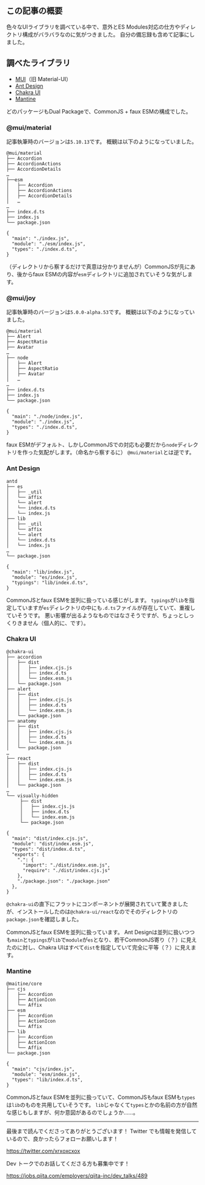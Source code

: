 <!--
title:   色々なUIライブラリのモジュール設定を調べた
tags:    AntDesign,MUI,Mantine,chakra-ui,material-ui
id:      ed96eea1b3e2f0c5661a
private: true
-->
## この記事の概要

色々なUIライブラリを調べている中で、意外とES Modules対応の仕方やディレクトリ構成がバラバラなのに気がつきました。
自分の備忘録も含めて記事にしました。

## 調べたライブラリ

- [MUI](https://mui.com/)（旧 Material-UI）
- [Ant Design](https://ant.design/)
- [Chakra UI](https://chakra-ui.com/)
- [Mantine](https://mantine.dev/)

どのパッケージもDual Packageで、CommonJS + faux ESMの構成でした。

### @mui/material

記事執筆時のバージョンは`5.10.13`です。
概観は以下のようになっていました。

```shell:ディレクトリ概観
@mui/material
├── Accordion
├── AccordionActions
├── AccordionDetails
…
├──esm
│   ├── Accordion
│   ├── AccordionActions
│   ├── AccordionDetails
│   …
…
├── index.d.ts
├── index.js
└── package.json
```

```json-c:package.json抜粋
{
  "main": "./index.js",
  "module": "./esm/index.js",
  "types": "./index.d.ts",
}
```

（ディレクトリから察するだけで真意は分かりませんが）CommonJSが先にあり、後からfaux ESMの内容が`esm`ディレクトリに追加されていそうな気がします。

### @mui/joy

記事執筆時のバージョンは`5.0.0-alpha.53`です。
概観は以下のようになっていました。

```shell:ディレクトリ概観
@mui/material
├── Alert
├── AspectRatio
├── Avatar
…
├── node
│   ├── Alert
│   ├── AspectRatio
│   ├── Avatar
│   …
…
├── index.d.ts
├── index.js
└── package.json
```

```json-c:package.json抜粋
{
  "main": "./node/index.js",
  "module": "./index.js",
  "types": "./index.d.ts",
}
```

faux ESMがデフォルト、しかしCommonJSでの対応も必要だから`node`ディレクトリを作った気配がします。（命名から察するに）
`@mui/material`とは逆です。

### Ant Design

```shell:ディレクトリ概観
antd
├── es
│   ├── _util
│   └── affix
│   └── alert
│   └── index.d.ts
│   └── index.js
├── lib
│   ├── _util
│   └── affix
│   └── alert
│   └── index.d.ts
│   └── index.js
…
└── package.json
```

```json-c:package.json抜粋
{
  "main": "lib/index.js",
  "module": "es/index.js",
  "typings": "lib/index.d.ts",
}
```

CommonJSとfaux ESMを並列に扱っている感じがします。
`typings`が`lib`を指定していますが`es`ディレクトリの中にも`.d.ts`ファイルが存在していて、重複していそうです。
悪い影響が出るようなものではなさそうですが、ちょっとしっくりきません（個人的に、です）。

### Chakra UI

```shell:ディレクトリ概観
@chakra-ui
├── accordion
│   ├── dist
│   │   ├── index.cjs.js
│   │   ├── index.d.ts
│   │   └── index.esm.js
│   └── package.json
├── alert
│   ├── dist
│   │   ├── index.cjs.js
│   │   ├── index.d.ts
│   │   └── index.esm.js
│   └── package.json
├── anatomy
│   ├── dist
│   │   ├── index.cjs.js
│   │   ├── index.d.ts
│   │   └── index.esm.js
│   └── package.json
…
├── react
│   ├── dist
│   │   ├── index.cjs.js
│   │   ├── index.d.ts
│   │   └── index.esm.js
│   └── package.json
…
└── visually-hidden
     ├── dist
     │   ├── index.cjs.js
     │   ├── index.d.ts
     │   └── index.esm.js
     └── package.json
```

```json-c:@chakra-ui/react/package.json抜粋
{
  "main": "dist/index.cjs.js",
  "module": "dist/index.esm.js",
  "types": "dist/index.d.ts",
  "exports": {
    ".": {
      "import": "./dist/index.esm.js",
      "require": "./dist/index.cjs.js"
    },
    "./package.json": "./package.json"
  },
}
```

`@chakra-ui`の直下にフラットにコンポーネントが展開されていて驚きましたが、インストールしたのは`@chakra-ui/react`なのでそのディレクトリの`package.json`を確認しました。

CommonJSとfaux ESMを並列に扱っています。
Ant Designは並列に扱いつつも`main`と`typings`が`lib`で`module`が`es`となり、若干CommonJS寄り（？）に見えたのに対し、Chakra UIはすべて`dist`を指定していて完全に平等（？）に見えます。

### Mantine

```shell:ディレクトリ概観
@maitine/core
├── cjs
│   ├── Accordion
│   ├── ActionIcon
│   └── Affix
├── esm
│   ├── Accordion
│   ├── ActionIcon
│   └── Affix
├── lib
│   ├── Accordion
│   ├── ActionIcon
│   └── Affix
└── package.json
```

```json-c:package.json抜粋
{
  "main": "cjs/index.js",
  "module": "esm/index.js",
  "types": "lib/index.d.ts",
}
```

CommonJSとfaux ESMを並列に扱っていて、CommonJSもfaux ESMも`types`は`lib`のものを共用していそうです。
`lib`じゃなくて`types`とかの名前の方が自然な感じもしますが、何か意図があるのでしょうか……。

---

最後まで読んでくださってありがとうございます！
Twitter でも情報を発信しているので、良かったらフォローお願いします！

https://twitter.com/xrxoxcxox

Dev トークでのお話してくださる方も募集中です！

https://jobs.qiita.com/employers/qiita-inc/dev_talks/489